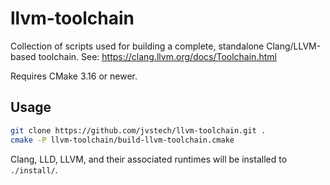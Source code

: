 # llvm-toolchain
Collection of scripts used for building a complete, standalone Clang/LLVM-based toolchain. See: https://clang.llvm.org/docs/Toolchain.html

Requires CMake 3.16 or newer.

## Usage

```bash
git clone https://github.com/jvstech/llvm-toolchain.git .
cmake -P llvm-toolchain/build-llvm-toolchain.cmake
```

Clang, LLD, LLVM, and their associated runtimes will be installed to `./install/`.
